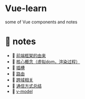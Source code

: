 <!--
 * @Author: luoxi
 * @LastEditTime: 2022-02-02 22:53:00
 * @LastEditors: your name
 * @Description: 
-->
# Vue-learn
some of Vue components and notes

# 📘 notes

- 📖 [前端框架的由来](./notes/前端框架的由来.md)  
- 📖 [核心概念（虚拟dom，渲染过程）](./notes/核心概念.md)  
- 📖 [插槽](./notes/插槽.md)  
- 📖 [路由](./notes/路由.md)  
- 📖 [跨域相关](./notes/跨域相关.md)  
- 📖 [通信方式总结](./notes/通信方式总结.md)  
- 📖 [v-model](./notes/v-model.md)  
